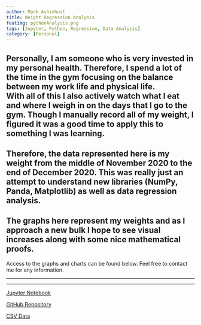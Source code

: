 ```yaml
---
author: Mark Ashinhust  
title: Weight Regression Analysis
featimg: pythonAnalysis.png
tags: [Jupyter, Python, Regression, Data Analysis]
category: [Personal]
---
```


Personally, I am someone who is very invested in my personal health. Therefore, I spend a lot of the time in the gym focusing on the balance between my work life and physical life.  
With all of this I also actively watch what I eat and where I weigh in on the days that I go to the gym. Though I manually record all of my weight, I figured it was a good time to apply this to something I was learning.
---
Therefore, the data represented here is my weight from the middle of November 2020 to the end of December 2020. This was really just an attempt to understand new libraries (**NumPy, Panda, Matplotlib**) as well as data regression analysis.
---
The graphs here represent my weights and as I approach a new bulk I hope to see visual increases along with some nice mathematical proofs.
---
Access to the graphs and charts can be found below. Feel free to contact me for any information.

---
---

[Jupyter Notebook](https://github.com/Markay12/WeightGainGraph/blob/main/dataAnalysis.ipynb)   


[GitHub Repository](https://github.com/Markay12/WeightGainGraph)

[CSV Data](https://github.com/Markay12/WeightGainGraph/blob/main/data/weight.csv)
